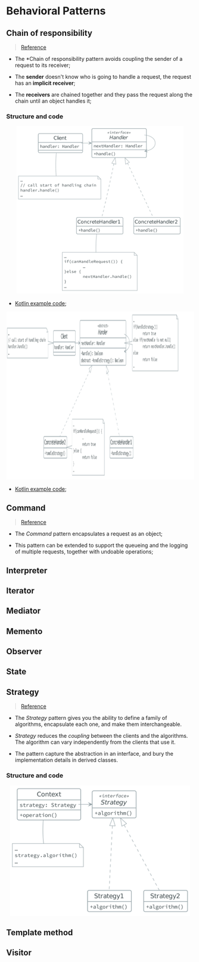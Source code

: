 # Behavioral Patterns

## Chain of responsibility
> [Reference]()

- The *Chain of responsibility pattern avoids coupling the sender of a request
  to its receiver;

- The **sender** doesn't know who is going to handle a request, the request has
  an **implicit receiver**;

- The **receivers** are chained together and they pass the request along the
  chain until an object handles it;

### Structure and code

<p align="center">
<img src="./.assets/chain_of_responsibility.png" height="450px"/>
</p>

- [Kotlin example code](./.code/chain_of_responsibility.kts);

<p align="center">
<img src="./.assets/chain_of_responsibility_revisited.png" height="450px"/>
</p>

- [Kotlin example code](./.code/chain_of_responsibility_error_handling.kts);

## Command

> [Reference]()

- The *Command* pattern encapsulates a request as an object;

- This pattern can be extended to support the queueing and the logging of
  multiple requests, together with undoable operations;


## Interpreter
## Iterator
## Mediator
## Memento
## Observer
## State

## Strategy

> [Reference](https://sourcemaking.com/design_patterns/strategy)

- The *Strategy* pattern gives you the ability to define a family of algorithms,
encapsulate each one, and make them interchangeable.

- *Strategy* reduces the *coupling* between the clients and the algorithms. The
algorithm can vary independently from the clients that use it.

- The pattern capture the abstraction in an interface, and bury the
  implementation details in derived classes.


### Structure and code

<p align="center">
<img src="./.assets/strategy.png" height="350px"/>
</p>

## Template method
## Visitor
